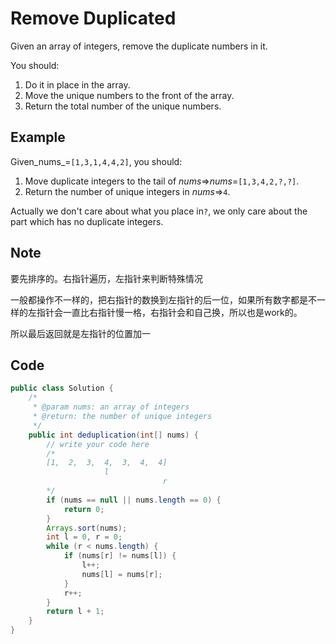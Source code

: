 # Remove Duplicated

Given an array of integers, remove the duplicate numbers in it.

You should:

1. Do it in place in the array.
2. Move the unique numbers to the front of the array.
3. Return the total number of the unique numbers.

## Example

Given_nums_=`[1,3,1,4,4,2]`, you should:

1. Move duplicate integers to the tail of _nums_=>_nums_=`[1,3,4,2,?,?]`.
2. Return the number of unique integers in _nums_=>`4`.

Actually we don't care about what you place in`?`, we only care about the part which has no duplicate integers.

## Note

要先排序的。右指针遍历，左指针来判断特殊情况

一般都操作不一样的，把右指针的数换到左指针的后一位，如果所有数字都是不一样的左指针会一直比右指针慢一格，右指针会和自己换，所以也是work的。

所以最后返回就是左指针的位置加一

## Code

```java
public class Solution {
    /*
     * @param nums: an array of integers
     * @return: the number of unique integers
     */
    public int deduplication(int[] nums) {
        // write your code here
        /*
        [1,  2,  3,  4,  3,  4,  4]
                     l
                                  r
        */
        if (nums == null || nums.length == 0) {
            return 0;
        }
        Arrays.sort(nums);
        int l = 0, r = 0;
        while (r < nums.length) {
            if (nums[r] != nums[l]) {
                l++;
                nums[l] = nums[r];
            }
            r++;
        }
        return l + 1;
    }
}
```
